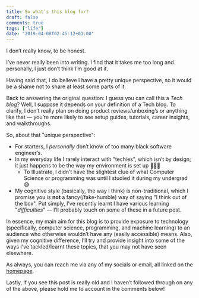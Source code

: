 ```yaml
---
title: So what’s this blog for?
draft: false
comments: true
tags: ["life"]
date: "2019-04-08T02:45:12+01:00"
---
```


I don’t really know, to be honest.

I’ve never really been into writing. I find that it takes me too long and personally, I just don’t think I’m good at it.

Having said that, I do believe I have a pretty unique perspective, so it would be a shame not to share at least some parts of it.

Back to answering the original question: I guess you can call this a _Tech blog_? Well, I suppose it depends on your definition of a Tech blog. To clarify, I don’t really plan on doing product reviews/unboxing’s or anything like that — you’re more likely to see setup guides, tutorials, career insights, and walkthroughs.

So, about that "unique perspective":

- For starters, I _personally_ don’t know of too many black software engineer’s.
- In my everyday life I rarely interact with "techies", which isn’t by design; it just happens to be the way my environment is set up 🤷🏾‍♂️
	- To Illustrate, I didn’t have the slightest clue of what Computer Science or programming was until I studied it during my undergrad 😅
- My cognitive style (basically, the way I think) is non-traditional, which I promise you is __not__ a fancy(/fake-humble) way of saying "I think out of the box".  Put simply, I’ve recently learnt I have various learning "_difficulties_" — I’ll probably touch on some of these in a future post.

In essence, my main aim for this blog is to provide exposure to technology (specifically, computer science, programming, and machine learning) to an audience who otherwise wouldn’t have any (easily accessible) means. Also, given my cognitive difference, I’ll try and provide insight into some of the ways I’ve tackled/learnt these topics, that you may not have seen elsewhere.

As always, you can reach me via any of my socials or email, all linked on the [homepage](https://momoh.sh/ "homepage").

Lastly, if you see this post is really old and I haven’t followed through on any of the above, please hold me to account in the comments below!